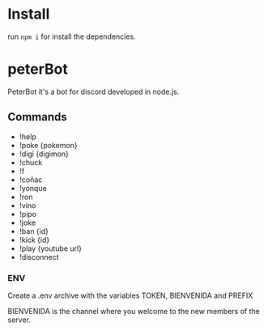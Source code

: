 # Install
run `npm i` for install the dependencies.

# peterBot
PeterBot it's a bot for discord developed in node.js.

## Commands
- !help
- !poke {pokemon}
- !digi {digimon}
- !chuck
- !f
- !coñac
- !yonque
- !ron
- !vino
- !pipo
- !joke
- !ban {id}
- !kick {id}
- !play {youtube url}
- !disconnect

### ENV
Create a .env archive with the variables TOKEN, BIENVENIDA and PREFIX

BIENVENIDA is the channel where you welcome to the new members of the server.